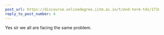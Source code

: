 ```yaml
---
post_url: https://discourse.onlinedegree.iitm.ac.in/t/end-term-tds/171668/7
reply_to_post_number: 4
---
```

Yes sir we all are facing the same problem.